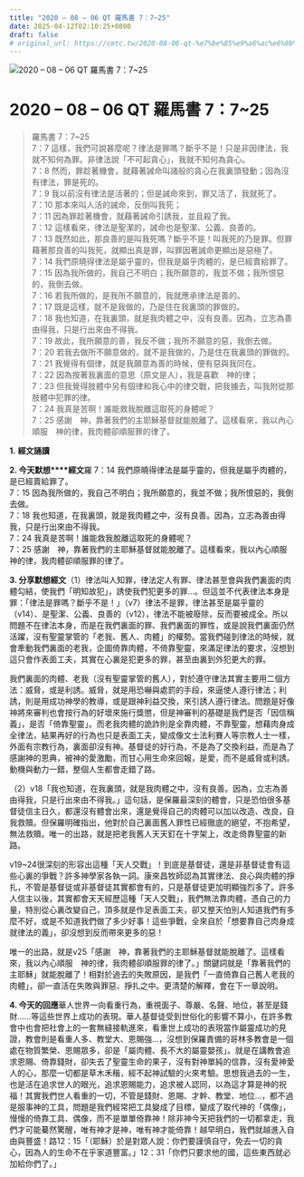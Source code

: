 ```yaml
---
title: "2020 – 08 – 06 QT 羅馬書 7：7~25"
date: 2025-04-12T02:10:25+0800
draft: false
# original_url: https://cmtc.tw/2020-08-06-qt-%e7%be%85%e9%a6%ac%e6%9b%b8-7%ef%bc%9a725
---
```


![2020 – 08 – 06 QT 羅馬書 7：7\~25](/images/qt.jpg   "2020 – 08 – 06 QT 羅馬書 7：7\~25")

# 2020 – 08 – 06 QT 羅馬書 7：7\~25

> 羅馬書 7：7\~25  
> 7：7 這樣，我們可說甚麼呢？律法是罪嗎？斷乎不是！只是非因律法，我就不知何為罪。非律法說「不可起貪心」，我就不知何為貪心。  
> 7：8 然而，罪趁著機會，就藉著誡命叫諸般的貪心在我裏頭發動；因為沒有律法，罪是死的。  
> 7：9 我以前沒有律法是活著的；但是誡命來到，罪又活了，我就死了。  
> 7：10 那本來叫人活的誡命，反倒叫我死；  
> 7：11 因為罪趁著機會，就藉著誡命引誘我，並且殺了我。  
> 7：12 這樣看來，律法是聖潔的，誡命也是聖潔、公義、良善的。  
> 7：13 既然如此，那良善的是叫我死嗎？斷乎不是！叫我死的乃是罪。但罪藉著那良善的叫我死，就顯出真是罪，叫罪因著誡命更顯出是惡極了。  
> 7：14 我們原曉得律法是屬乎靈的，但我是屬乎肉體的，是已經賣給罪了。  
> 7：15 因為我所做的，我自己不明白；我所願意的，我並不做；我所恨惡的，我倒去做。  
> 7：16 若我所做的，是我所不願意的，我就應承律法是善的。  
> 7：17 既是這樣，就不是我做的，乃是住在我裏頭的罪做的。  
> 7：18 我也知道，在我裏頭，就是我肉體之中，沒有良善。因為，立志為善由得我，只是行出來由不得我。  
> 7：19 故此，我所願意的善，我反不做；我所不願意的惡，我倒去做。  
> 7：20 若我去做所不願意做的，就不是我做的，乃是住在我裏頭的罪做的。  
> 7：21 我覺得有個律，就是我願意為善的時候，便有惡與我同在。  
> 7：22 因為按著我裏面的意思（原文是人），我是喜歡　神的律；  
> 7：23 但我覺得肢體中另有個律和我心中的律交戰，把我擄去，叫我附從那肢體中犯罪的律。  
> 7：24 我真是苦啊！誰能救我脫離這取死的身體呢？  
> 7：25 感謝　神，靠著我們的主耶穌基督就能脫離了。這樣看來，我以內心順服　神的律，我肉體卻順服罪的律了。

**1.** **經文誦讀**

**2. 今天默想****經文**羅 7：14 我們原曉得律法是屬乎靈的，但我是屬乎肉體的，是已經賣給罪了。  
7：15 因為我所做的，我自己不明白；我所願意的，我並不做；我所恨惡的，我倒去做。  
7：18 我也知道，在我裏頭，就是我肉體之中，沒有良善。因為，立志為善由得我，只是行出來由不得我。  
7：24 我真是苦啊！誰能救我脫離這取死的身體呢？  
7：25 感謝　神，靠著我們的主耶穌基督就能脫離了。這樣看來，我以內心順服　神的律，我肉體卻順服罪的律了。

**3. 分享默想經文**（1）律法叫人知罪，律法定人有罪、律法甚至會與我們裏面的肉體勾結，使我們「明知故犯」，誘使我們犯更多的罪…。但這並不代表律法本身是罪：「律法是罪嗎？斷乎不是！」（v7）律法不是罪，律法甚至是屬乎靈的（v14）、是聖潔、公義、良善的（v12），律法不能被廢除，反而要被成全。所以問題不在律法本身，而是在我們裏面的罪、我們裏面的罪性，或是說我們裏面仍然活躍，沒有聖靈掌管的「老我、舊人、肉體」的權勢。當我們碰到律法的時候，就會牽動我們裏面的老我，企圖倚靠肉體，不倚靠聖靈，來滿足律法的要求，沒想到這只會作表面工夫，其實在心裏是犯更多的罪，甚至由裏到外犯更大的罪。

我們裏面的肉體、老我（沒有聖靈掌管的舊人），對於遵守律法其實主要用二個方法：威脅，或是利誘。威脅，就是用恐嚇與處罰的手段，來逼使人遵行律法；利誘，則是用成功神學的教導，或是跟神利益交換，來引誘人遵行律法。問題是好像神將來審判也會按行為的好壞來施行獎懲，但是神審判的基礎是我們是否「因信稱義」，是否「倚靠聖靈」。而老我肉體的詭詐則是全靠肉體，不靠聖靈，想藉肉身成全律法，結果再好的行為也只是表面工夫，變成像文士法利賽人等宗教人士一樣，外面有宗教行為，裏面卻沒有神。基督徒的好行為，不是為了交換利益，而是為了感謝神的恩典，被神的愛激勵，而甘心用生命來回報，是愛，而不是威脅或利誘。動機與動力一錯，整個人生都會走錯了路。

（2）v18「我也知道，在我裏頭，就是我肉體之中，沒有良善。因為，立志為善由得我，只是行出來由不得我。」這句話，是保羅最深刻的體會，只是恐怕很多基督徒信主日久，都還沒有體會出來，還是覺得自己的肉體可以加以改造、改良，自我救贖。但保羅明確指出，他對於自己裏面舊人罪性已經徹底的絕望，不抱希望，無法救贖。唯一的出路，就是把老我舊人天天釘在十字架上，改走倚靠聖靈的新路。

v19\~24很深刻的形容出這種「天人交戰」！到底是基督徒，還是非基督徒會有這些心裏的爭戰？許多神學家各執一詞。康來昌牧師認為其實律法、良心與肉體的掙扎，不管是基督徒或非基督徒其實都會有的，只是基督徒更加明顯強烈多了。許多人信主以後，其實都會天天經歷這種「天人交戰」，我們無法靠肉體，憑自己的力量，特別從心裏改變自己，頂多就是作足表面工夫，卻又整天怕別人知道我們有多麼不好，或是不知道我們做了多少好事！這些爭戰，全來自於「想要靠自己肉身成就律法的義」，卻沒想到反而帶來更多的惡！

唯一的出路，就是v25「感謝　神，靠著我們的主耶穌基督就能脫離了。這樣看來，我以內心順服　神的律，我肉體卻順服罪的律了。」關鍵詞就是「靠著我們的主耶穌」就能脫離了！相對於過去的失敗原因，是我們「一直倚靠自己舊人老我的肉體」，卻一直活在失敗與罪惡、掙扎之中。更清楚的解釋，會在下一章說明。

**4. 今天的回應**華人世界一向看重行為，重視面子、尊嚴、名聲、地位，甚至是錢財……等這些世界上成功的表現。華人基督徒受到世俗化的影響不算小，在許多教會中也會把社會上的一套無縫接軌進來，看重世上成功的表現當作屬靈成功的見證，教會則是看重人多、教堂大、恩賜強…，沒想到保羅責備的哥林多教會是一個處在物質繁榮、恩賜眾多，卻是「屬肉體、長不大的屬靈嬰孩」。就是在講教會追求恩賜、倚靠錢財，卻失去了聖靈生命的果子，沒有對神單純的信靠，沒有愛神愛人的心，那麼一切都是草木禾稭，經不起神試驗的火來考驗。思想我過去的一生，也是活在追求世人的眼光，追求恩賜能力，追求被人認同，以為這才算是神的祝福！其實我們世人看重的一切，不管是錢財、恩賜、才幹、教堂、地位…，都不過是服事神的工具，問題是我們經常把工具變成了目標，變成了取代神的「偶像」，慢慢的倚靠工具、偶像，而不是單單倚靠神！除非神今天把我們的一切都拿走，我們才可能驀然驚醒，唯有神才是神，唯有神才能倚靠！越早明白，我們就越進入自由與豐盛！路12：15「（耶穌）於是對眾人說：你們要謹慎自守，免去一切的貪心，因為人的生命不在乎家道豐富。」12：31「你們只要求他的國，這些東西就必加給你們了。」